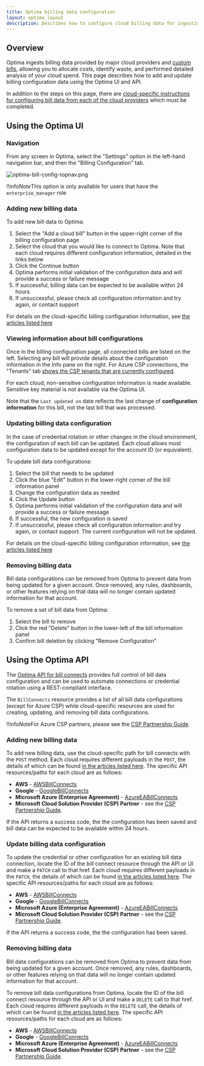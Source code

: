 ```yaml
---
title: Optima billing data configuration
layout: optima_layout
description: Describes how to configure cloud billing data for ingestion into Optima for cost allocation and analysis
---
```


## Overview

Optima ingests billing data provided by major cloud providers and [custom bills](common_bill_ingestion.html), allowing you to allocate costs, identify waste, and performed detailed analysis of your cloud spend. This page describes how to add and update billing configuration data using the Optima UI and API.

In addition to the steps on this page, there are [cloud-specific instructions for configuring bill data from each of the cloud providers](../getting_started/bill_connect) which must be completed.

## Using the Optima UI

### Navigation

From any screen in Optima, select the "Settings" option in the left-hand navigation bar, and then the "Billing Configuration" tab.

![optima-bill-config-topnav.png](/img/optima-bill-config-topnav.png)

!!info*Note*This option is only available for users that have the `enterprise_manager` role

### Adding new billing data

To add new bill data to Optima:
1. Select the "Add a cloud bill" button in the upper-right corner of the billing configuration page
2. Select the cloud that you would like to connect to Optima. Note that each cloud requires different configuration information, detailed in the links below
3. Click the Continue button
4. Optima performs initial validation of the configuration data and will provide a success or failure message
5. If successful, billing data can be expected to be available within 24 hours
6. If unsuccessful, please check all configuration information and try again, or contact support

For details on the cloud-specific billing configuration information, see [the articles listed here](../getting_started/bill_connect)

### Viewing information about bill configurations

Once in the billing configuration page, all connected bills are listed on the left. Selecting any bill will provide details about the configuration information in the Info pane on the right. For Azure CSP connections, the "Tenants" tab [shows the CSP tenants that are currently configured](TBD).

For each cloud, non-sensitive configuration information is made available. Sensitive key material is not available via the Optima UI.

Note that the `Last updated on` date reflects the last change of **configuration information** for this bill, not the last bill that was processed.

### Updating billing data configuration

In the case of credential rotation or other changes in the cloud environment, the configuration of each bill can be updated. Each cloud allows most configuration data to be updated except for the account ID (or equivalent).

To update bill data configurations:
1. Select the bill that needs to be updated
2. Click the blue "Edit" button in the lower-right corner of the bill information panel
3. Change the configuration data as needed
4. Click the Update button
5. Optima performs initial validation of the configuration data and will provide a success or failure message
6. If successful, the new configuration is saved
7. If unsuccessful, please check all configuration information and try again, or contact support. The current configuration will not be updated.

For details on the cloud-specific billing configuration information, see [the articles listed here](../getting_started/bill_connect)

### Removing billing data

Bill data configurations can be removed from Optima to prevent data from being updated for a given account. Once removed, any rules, dashboards, or other features relying on that data will no longer contain updated information for that account.

To remove a set of bill data from Optima:
1. Select the bill to remove
2. Click the red "Delete" button in the lower-left of the bill information panel
3. Confirm bill deletion by clicking "Remove Configuration"

## Using the Optima API

The [Optima API for bill connects](https://reference.rightscale.com/optima_front/) provides full control of bill data configuration and can be used to automate connections or credential rotation using a REST-compliant interface.

The `BillConnects` resource provides a list of all bill data configurations (except for Azure CSP) while cloud-specific resources are used for creating, updating, and removing bill data configurations.

!!info*Note*For Azure CSP partners, please see the [CSP Partnership Guide](/clouds/azure_resource_manager/getting_started/managing_csp_partnerships_and_customers.html#setup-registering-your-csp-partnership).

### Adding new billing data

To add new billing data, use the cloud-specific path for bill connects with the `POST` method. Each cloud requires different payloads in the `POST`, the details of which can be found [in the articles listed here](../getting_started/bill_connect). The specific API resources/paths for each cloud are as follows:

* **AWS** - [AWSBillConnects](https://reference.rightscale.com/optima_front/#/AWSBillConnects/AWSBillConnects_createIAMUser)
* **Google** - [GoogleBillConnects](https://reference.rightscale.com/optima_front/#/GoogleBillConnects/GoogleBillConnects_create)
* **Microsoft Azure (Enterprise Agreement)** - [AzureEABillConnects](https://reference.rightscale.com/optima_front/#/AzureEABillConnects/AzureEABillConnects_create)
* **Microsoft Cloud Solution Provider (CSP) Partner** - see the [CSP Partnership Guide](/clouds/azure_resource_manager/getting_started/managing_csp_partnerships_and_customers.html#setup-registering-your-csp-partnership).

If the API returns a success code, the the configuration has been saved and bill data can be expected to be available within 24 hours.

### Update billing data configuration

To update the credential or other configuration for an existing bill data connection, locate the ID of the bill connect resource through the API or UI and make a `PATCH` call to that href. Each cloud requires different payloads in the `PATCH`, the details of which can be found [in the articles listed here](../getting_started/bill_connect). The specific API resources/paths for each cloud are as follows:

* **AWS** - [AWSBillConnects](https://reference.rightscale.com/optima_front/#/AWSBillConnects/AWSBillConnects_updateIAMUser)
* **Google** - [GoogleBillConnects](https://reference.rightscale.com/optima_front/#/GoogleBillConnects/GoogleBillConnects_update)
* **Microsoft Azure (Enterprise Agreement)** - [AzureEABillConnects](https://reference.rightscale.com/optima_front/#/AzureEABillConnects/AzureEABillConnects_update)
* **Microsoft Cloud Solution Provider (CSP) Partner** - see the [CSP Partnership Guide](/clouds/azure_resource_manager/getting_started/managing_csp_partnerships_and_customers.html#setup-registering-your-csp-partnership).

If the API returns a success code, the the configuration has been saved.

### Removing billing data

Bill data configurations can be removed from Optima to prevent data from being updated for a given account. Once removed, any rules, dashboards, or other features relying on that data will no longer contain updated information for that account.

To remove bill data configurations from Optima, locate the ID of the bill connect resource through the API or UI and make a `DELETE` call to that href. Each cloud requires different payloads in the `DELETE` call, the details of which can be found [in the articles listed here](../getting_started/bill_connect). The specific API resources/paths for each cloud are as follows:

* **AWS** - [AWSBillConnects](https://reference.rightscale.com/optima_front/#/AWSBillConnects/AWSBillConnects_delete)
* **Google** - [GoogleBillConnects](https://reference.rightscale.com/optima_front/#/GoogleBillConnects/GoogleBillConnects_delete)
* **Microsoft Azure (Enterprise Agreement)** - [AzureEABillConnects](https://reference.rightscale.com/optima_front/#/AzureEABillConnects/AzureEABillConnects_delete)
* **Microsoft Cloud Solution Provider (CSP) Partner** - see the [CSP Partnership Guide](/clouds/azure_resource_manager/getting_started/managing_csp_partnerships_and_customers.html#setup-registering-your-csp-partnership).
